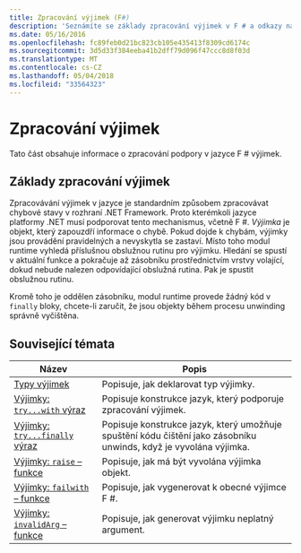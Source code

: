```yaml
---
title: Zpracování výjimek (F#)
description: 'Seznámíte se základy zpracování výjimek v F # a odkazy na výrazy a funkce pro zpracování výjimek.'
ms.date: 05/16/2016
ms.openlocfilehash: fc89feb0d21bc823cb105e435413f8309cd6174c
ms.sourcegitcommit: 3d5d33f384eeba41b2dff79d096f47ccc8d8f03d
ms.translationtype: MT
ms.contentlocale: cs-CZ
ms.lasthandoff: 05/04/2018
ms.locfileid: "33564323"
---
```

# <a name="exception-handling"></a>Zpracování výjimek

Tato část obsahuje informace o zpracování podpory v jazyce F # výjimek.


## <a name="exception-handling-basics"></a>Základy zpracování výjimek
Zpracovávání výjimek v jazyce je standardním způsobem zpracovávat chybové stavy v rozhraní .NET Framework. Proto kterémkoli jazyce platformy .NET musí podporovat tento mechanismus, včetně F #. *Výjimka* je objekt, který zapouzdří informace o chybě. Pokud dojde k chybám, výjimky jsou provádění pravidelných a nevyskytla se zastaví. Místo toho modul runtime vyhledá příslušnou obslužnou rutinu pro výjimku. Hledání se spustí v aktuální funkce a pokračuje až zásobníku prostřednictvím vrstvy volající, dokud nebude nalezen odpovídající obslužná rutina. Pak je spustit obslužnou rutinu.

Kromě toho je oddělen zásobníku, modul runtime provede žádný kód v `finally` bloky, chcete-li zaručit, že jsou objekty během procesu unwinding správně vyčištěna.


## <a name="related-topics"></a>Související témata

|Název|Popis|
|-----|-----------|
|[Typy výjimek](exception-types.md)|Popisuje, jak deklarovat typ výjimky.|
|[Výjimky: `try...with` výraz](the-try-with-expression.md)|Popisuje konstrukce jazyk, který podporuje zpracování výjimek.|
|[Výjimky: `try...finally` výraz](the-try-finally-expression.md)|Popisuje konstrukce jazyk, který umožňuje spuštění kódu čištění jako zásobníku unwinds, když je vyvolána výjimka.|
|[Výjimky: `raise` – funkce](the-raise-Function.md)|Popisuje, jak má být vyvolána výjimka objekt.|
|[Výjimky: `failwith` – funkce](the-failwith-function.md)|Popisuje, jak vygenerovat k obecné výjimce F #.|
|[Výjimky: `invalidArg` – funkce](the-invalidArg-function.md)|Popisuje, jak generovat výjimku neplatný argument.|
